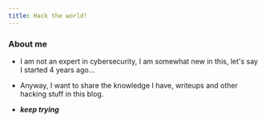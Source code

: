 ```yaml
---
title: Hack the world!
---
```


### About me

- I am not an expert in cybersecurity, I am somewhat new in this, let's say I started 4 years ago...

- Anyway, I want to share the knowledge I have, writeups and other hacking stuff in this blog.

- ***keep trying***

